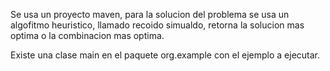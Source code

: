 Se usa un proyecto maven, para la solucion del problema se usa un algofitmo heuristico, llamado recoido simualdo, retorna la solucion mas optima o la combinacion mas optima.

Existe una clase main en el paquete org.example con el ejemplo a ejecutar.